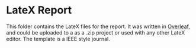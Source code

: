 # LateX Report
This folder contains the LateX files for the report. It was written in [Overleaf](https://www.overleaf.com/), and could be uploaded to a as a .zip project or used with any other LateX editor. The template is a IEEE style journal.
 
